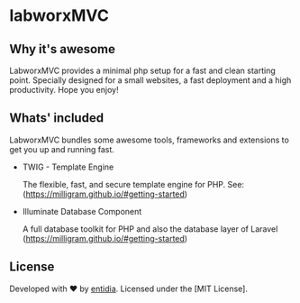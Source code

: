 # labworxMVC

## Why it's awesome

LabworxMVC provides a minimal php setup for a fast and clean starting point. Specially designed for a small websites, a fast deployment and a high productivity. Hope you enjoy!


## Whats' included
LabworxMVC bundles some awesome tools, frameworks and extensions to get you up and running fast.

- TWIG - Template Engine

  The flexible, fast, and secure template engine for PHP.
  See: (https://milligram.github.io/#getting-started)

- Illuminate Database Component

  A full database toolkit for PHP and also the database layer of Laravel
  (https://milligram.github.io/#getting-started)

## License

Developed with ♥ by [entidia](https://entidia.de). Licensed under the [MIT License].
